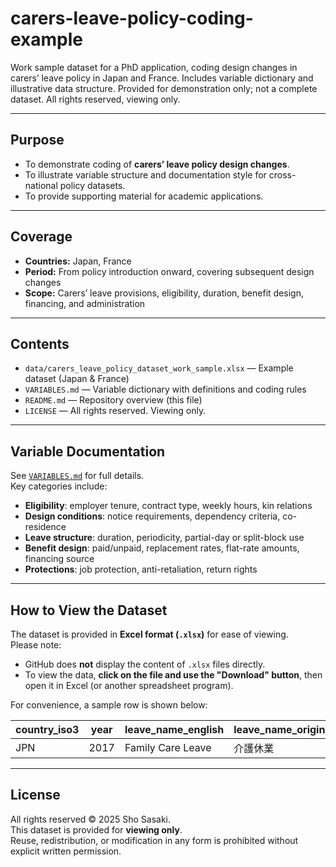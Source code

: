 # carers-leave-policy-coding-example
Work sample dataset for a PhD application, coding design changes in carers’ leave policy in Japan and France. Includes variable dictionary and illustrative data structure. Provided for demonstration only; not a complete dataset. All rights reserved, viewing only.

---

## Purpose
- To demonstrate coding of **carers’ leave policy design changes**.  
- To illustrate variable structure and documentation style for cross-national policy datasets.  
- To provide supporting material for academic applications.

---

## Coverage
- **Countries:** Japan, France  
- **Period:** From policy introduction onward, covering subsequent design changes  
- **Scope:** Carers’ leave provisions, eligibility, duration, benefit design, financing, and administration

---

## Contents
- `data/carers_leave_policy_dataset_work_sample.xlsx` — Example dataset (Japan & France)  
- `VARIABLES.md` — Variable dictionary with definitions and coding rules  
- `README.md` — Repository overview (this file)  
- `LICENSE` — All rights reserved. Viewing only.  

---

## Variable Documentation
See [`VARIABLES.md`](VARIABLES.md) for full details.  
Key categories include:
- **Eligibility**: employer tenure, contract type, weekly hours, kin relations  
- **Design conditions**: notice requirements, dependency criteria, co-residence  
- **Leave structure**: duration, periodicity, partial-day or split-block use  
- **Benefit design**: paid/unpaid, replacement rates, flat-rate amounts, financing source  
- **Protections**: job protection, anti-retaliation, return rights  

---

## How to View the Dataset

The dataset is provided in **Excel format (`.xlsx`)** for ease of viewing.  
Please note:
- GitHub does **not** display the content of `.xlsx` files directly.  
- To view the data, **click on the file and use the "Download" button**, then open it in Excel (or another spreadsheet program).  

For convenience, a sample row is shown below:

| country_iso3 | year | leave_name_english | leave_name_original | entitlement_basis |
|--------------|------|--------------------|---------------------|-------------------|
| JPN          | 2017 | Family Care Leave  | 介護休業            | Law               |


---

## License
All rights reserved © 2025 Sho Sasaki.  
This dataset is provided for **viewing only**.  
Reuse, redistribution, or modification in any form is prohibited without explicit written permission.
